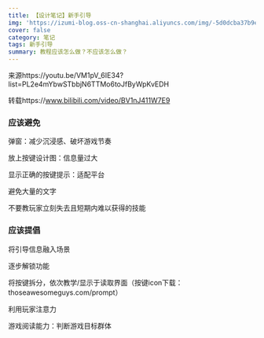 ```yaml
---
title: 【设计笔记】新手引导
img: 'https://izumi-blog.oss-cn-shanghai.aliyuncs.com/img/-5d0dcba37b9eb496.jpg'
cover: false
category: 笔记
tags: 新手引导
summary: 教程应该怎么做？不应该怎么做？
---
```


来源https://youtu.be/VM1pV_6IE34?list=PL2e4mYbwSTbbjN6TTMo6toJfByWpKvEDH

转载https://www.bilibili.com/video/BV1nJ411W7E9

<!--more-->

### 应该避免

弹窗：减少沉浸感、破坏游戏节奏

放上按键设计图：信息量过大

显示正确的按键提示：适配平台

避免大量的文字

不要教玩家立刻失去且短期内难以获得的技能

### 应该提倡

将引导信息融入场景

逐步解锁功能

将按键拆分，依次教学/显示于读取界面（按键icon下载：thoseawesomeguys.com/prompt）

利用玩家注意力

游戏阅读能力：判断游戏目标群体



